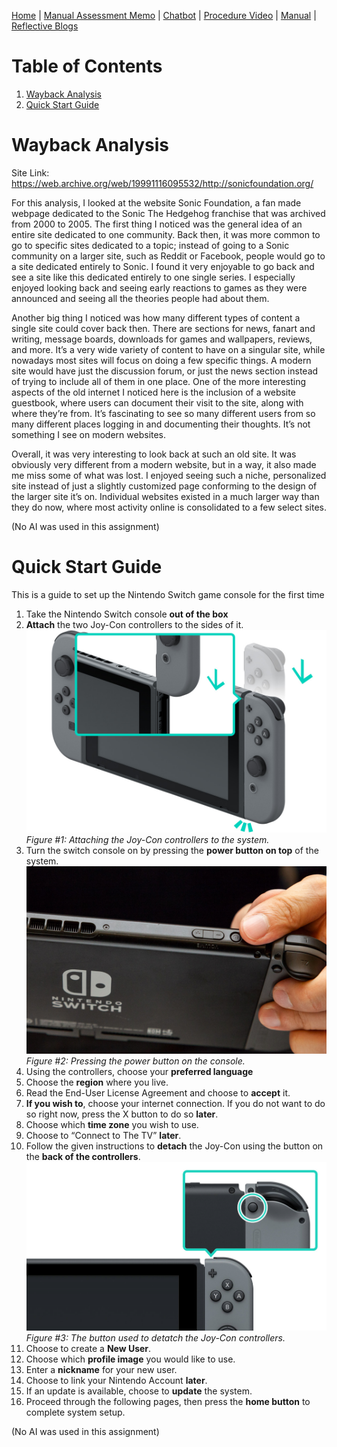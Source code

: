 [Home](index.md) | [Manual Assessment Memo](manual_assessment_memo.md) | [Chatbot](chatbot.md) | [Procedure Video](procedure_video.md) | [Manual](manual.md) | [Reflective Blogs](reflective_blogs.md) 

# Table of Contents 
1. [Wayback Analysis](#wayback-analysis)
2. [Quick Start Guide](#quick-start-guide)

# Wayback Analysis

Site Link: <https://web.archive.org/web/19991116095532/http://sonicfoundation.org/>

For this analysis, I looked at the website Sonic Foundation, a fan made webpage dedicated to the Sonic The Hedgehog franchise that was archived from 2000 to 2005.
The first thing I noticed was the general idea of an entire site dedicated to one community. Back then, it was more common to go to specific sites dedicated to a topic; instead of going to a Sonic community on a larger site, such as Reddit or Facebook, people would go to a site dedicated entirely to Sonic. I found it very enjoyable to go back and see a site like this dedicated entirely to one single series. I especially enjoyed looking back and seeing early reactions to games as they were announced and seeing all the theories people had about them.

Another big thing I noticed was how many different types of content a single site could cover back then. There are sections for news, fanart and writing, message boards, downloads for games and wallpapers, reviews, and more. It’s a very wide variety of content to have on a singular site, while nowadays most sites will focus on doing a few specific things. A modern site would have just the discussion forum, or just the news section instead of trying to include all of them in one place.
One of the more interesting aspects of the old internet I noticed here is the inclusion of a website guestbook, where users can document their visit to the site, along with where they’re from. It’s fascinating to see so many different users from so many different places logging in and documenting their thoughts. It’s not something I see on modern websites.

Overall, it was very interesting to look back at such an old site. It was obviously very different from a modern website, but in a way, it also made me miss some of what was lost. I enjoyed seeing such a niche, personalized site instead of just a slightly customized page conforming to the design of the larger site it’s on. Individual websites existed in a much larger way than they do now, where most activity online is consolidated to a few select sites.

(No AI was used in this assignment)

# Quick Start Guide

This is a guide to set up the Nintendo Switch game console for the first time

1.	Take the Nintendo Switch console **out of the box**
2.	**Attach** the two Joy-Con controllers to the sides of it.
![Attach Joycon](/docs/assets/attachJoycon.jpg)
*Figure #1: Attaching the Joy-Con controllers to the system.*
3.	Turn the switch console on by pressing the **power button on top** of the system.
 ![Switch Power button](/docs/assets/switchPower.jpg)
*Figure #2: Pressing the power button on the console.*
4.	Using the controllers, choose your **preferred language**
5.	Choose the **region** where you live.
6.	Read the End-User License Agreement and choose to **accept** it.
7.	**If you wish to**, choose your internet connection. If you do not want to do so right now, press the X button to do so **later**.
8.	Choose which **time zone** you wish to use.
9.	Choose to “Connect to The TV” **later**.
10.	Follow the given instructions to **detach** the Joy-Con using the button on the **back of the controllers**.
![Switch Power button](/docs/assets/detatch.png)
 *Figure #3: The button used to detatch the Joy-Con controllers.*
11.	Choose to create a **New User**.
12.	Choose which **profile image** you would like to use.
13.	Enter a **nickname** for your new user.
14.	Choose to link your Nintendo Account **later**.
15.	If an update is available, choose to **update** the system.
16.	Proceed through the following pages, then press the **home button** to complete system setup.

(No AI was used in this assignment)
